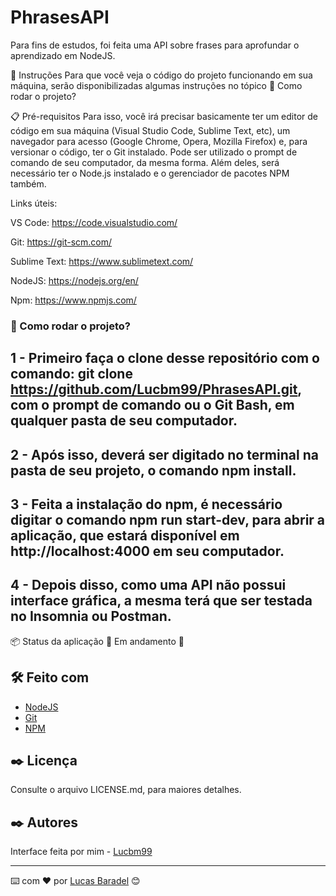 ﻿# PhrasesAPI
Para fins de estudos, foi feita uma API sobre frases para aprofundar o aprendizado em NodeJS.

🚀 Instruções
Para que você veja o código do projeto funcionando em sua máquina, serão disponibilizadas algumas instruções no tópico 🔧 Como rodar o projeto?

📋 Pré-requisitos
Para isso, você irá precisar basicamente ter um editor de código em sua máquina (Visual Studio Code, Sublime Text, etc), um navegador para acesso (Google Chrome, Opera, Mozilla Firefox) e, para versionar o código, ter o Git instalado. Pode ser utilizado o prompt de comando de seu computador, da mesma forma. Além deles, será necessário ter o Node.js instalado e o gerenciador de pacotes NPM também.

Links úteis:

VS Code: https://code.visualstudio.com/

Git: https://git-scm.com/

Sublime Text: https://www.sublimetext.com/

NodeJS: https://nodejs.org/en/

Npm: https://www.npmjs.com/

### 🔧 Como rodar o projeto?

## 1 - Primeiro faça o clone desse repositório com o comando: git clone https://github.com/Lucbm99/PhrasesAPI.git, com o prompt de comando ou o Git Bash, em qualquer pasta de seu computador.

## 2 - Após isso, deverá ser digitado no terminal na pasta de seu projeto, o comando npm install.

## 3 - Feita a instalação do npm, é necessário digitar o comando npm run start-dev, para abrir a aplicação, que estará disponível em http://localhost:4000 em seu computador.

## 4 - Depois disso, como uma API não possui interface gráfica, a mesma terá que ser testada no Insomnia ou Postman.

📦 Status da aplicação
🚧 Em andamento 🚧

## 🛠️ Feito com
* [NodeJS](https://nodejs.org/en/)
* [Git](https://git-scm.com/downloads)
* [NPM](https://www.npmjs.com/)

## ✒️ Licença 
Consulte o arquivo LICENSE.md, para maiores detalhes.

## ✒️ Autores
Interface feita por mim - [Lucbm99](https://github.com/Lucbm99)



---
⌨️ com ❤️ por [Lucas Baradel](https://github.com/Lucbm99) 😊
